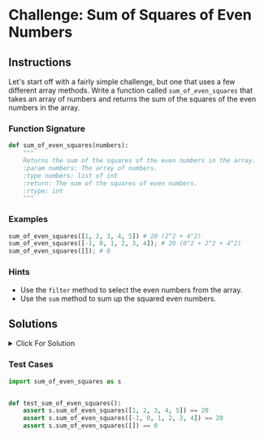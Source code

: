 # Challenge: Sum of Squares of Even Numbers

## Instructions

Let's start off with a fairly simple challenge, but one that uses a few different array methods. Write a function called `sum_of_even_squares` that takes an array of numbers and returns the sum of the squares of the even numbers in the array.

### Function Signature

```python
def sum_of_even_squares(numbers):
    """
    Returns the sum of the squares of the even numbers in the array.
    :param numbers: The array of numbers.
    :type numbers: list of int
    :return: The sum of the squares of even numbers.
    :rtype: int
    """
```

### Examples

```python
sum_of_even_squares([1, 2, 3, 4, 5]) # 20 (2^2 + 4^2)
sum_of_even_squares([-1, 0, 1, 2, 3, 4]); # 20 (0^2 + 2^2 + 4^2)
sum_of_even_squares([]); # 0
```

### Hints

- Use the `filter` method to select the even numbers from the array.
- Use the `sum` method to sum up the squared even numbers.

## Solutions

<details>
  <summary>Click For Solution</summary>

```python
def is_even(num):
    return num % 2 == 0


def sum_of_even_squares(numbers):
    return sum(num * num for num in filter(is_even, numbers))
```

### Explanation

You can format this so many different ways. This is just one example.

- Call `sum` method and in it pass the operation we want to do first for each number; in this case num * num, and then it will be filter based on the latter code

- For the `filter` method, pass in a callback function that takes in a number and returns `true` if the number is even and `false` otherwise. We used the modulo operator (`%`) to check if the number is even.

</details>

### Test Cases

```python
import sum_of_even_squares as s


def test_sum_of_even_squares():
    assert s.sum_of_even_squares([1, 2, 3, 4, 5]) == 20
    assert s.sum_of_even_squares([-1, 0, 1, 2, 3, 4]) == 20
    assert s.sum_of_even_squares([]) == 0
```
